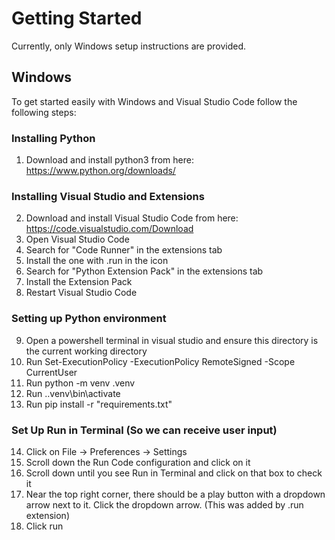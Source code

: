 # Getting Started
Currently, only Windows setup instructions are provided.

## Windows
To get started easily with Windows and Visual Studio Code follow the following steps:

### Installing Python
1. Download and install python3 from here: https://www.python.org/downloads/

### Installing Visual Studio and Extensions
2. Download and install Visual Studio Code from here: https://code.visualstudio.com/Download
3. Open Visual Studio Code
4. Search for "Code Runner" in the extensions tab
5. Install the one with .run in the icon
6. Search for "Python Extension Pack" in the extensions tab
7. Install the Extension Pack
8. Restart Visual Studio Code

### Setting up Python environment
9. Open a powershell terminal in visual studio and ensure this directory is the current working directory
10. Run Set-ExecutionPolicy -ExecutionPolicy RemoteSigned -Scope CurrentUser
11. Run python -m venv .venv
12. Run .\.venv\bin\activate
13. Run pip install -r "requirements.txt"

### Set Up Run in Terminal (So we can receive user input)
14. Click on File -> Preferences -> Settings
15. Scroll down the Run Code configuration and click on it
16. Scroll down until you see Run in Terminal and click on that box to check it
17. Near the top right corner, there should be a play button with a dropdown arrow next to it. Click the dropdown arrow. (This was added by .run extension)
18. Click run

